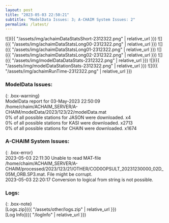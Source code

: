 ```yaml
---
layout: post
title: "2023-05-03 22:50:21"
subtitle: "ModelData Issues: 3; A-CHAIM System Issues: 2"
permalink: /latest/
---
```


![]({{ "/assets/img/achaimDataStatsShort-2312322.png" | relative_url }})
![]({{ "/assets/img/achaimDataStatsLong00-2312322.png" | relative_url }})
![]({{ "/assets/img/achaimDataStatsLong01-2312322.png" | relative_url }})
![]({{ "/assets/img/achaimDataStatsLong02-2312322.png" | relative_url }})
![]({{ "/assets/img/modelDataDataStats-2312322.png" | relative_url }})
![]({{ "/assets/img/modelDataStationStats-2312322.png" | relative_url }})
![]({{ "/assets/img/achaimRunTime-2312322.png" | relative_url }})


### ModelData Issues:  
  
{: .box-warning}  
 ModelData report for 03-May-2023 22:50:09   
 /home/chaim/ACHAIM_SERVER/A-CHAIM/modelData/2023/123/22/modelData.mat   
 0% of all possible stations for JASON were downloaded. x4   
 0% of all possible stations for KASI were downloaded. x2713   
 0% of all possible stations for CHAIN were downloaded. x1674   
  
### A-CHAIM System Issues:  
  
{: .box-error}  
2023-05-03 22:11:30 Unable to read MAT-file /home/chaim/ACHAIM_SERVER/A-CHAIM/processed/2023/123/21/OTHER/COD0OPSULT_20231230000_02D_05M_ORB.SP3.mat. File might be corrupt.  
2023-05-03 22:20:17 Conversion to logical from string is not possible.  

### Logs:  
  
{: .box-note}  
[Logs.zip]({{ "/assets/other/logs.zip" | relative_url }})  
[Log Info]({{ "/logInfo" | relative_url }})  
